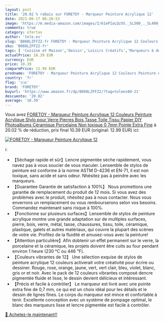 ```yaml
---
layout: post
title: '20.02 % rabais sur FORETOY - Marqueur Peinture Acrylique 12'
date: 2021-06-17 06:28:53
image: 'https://m.media-amazon.com/images/I/61ePIaLQz5S._SL500_._SL400_.jpg'
comments: true
category: ofertas
author: 'tole.es'
slug: 'B088LZFFZ2-fr FORETOY - Marqueur Peinture Acrylique 12 Couleurs Peinture...'
sku: 'B088LZFFZ2-fr'
tags: [ 'Cuisine et Maison','Dessin','Loisirs Créatifs','Marqueurs à dessin','Outils à dessin','foretoy', ]
actualPrice: 10.39 EUR
currency: EUR
price: 10.39
comparePrice: 12.99 EUR
prodname: 'FORETOY - Marqueur Peinture Acrylique 12 Couleurs Peinture Acrylique Stylo pour Verre Pierres Bois Tasse Toile Tissu Papier DIY Photoalbums Céramique Porcelaine  Non toxique 0 7mm Pointe Extra Fine'
country: 'fr'
flag: '🇫🇷'
brand: 'FORETOY'
buyurl: 'https://www.amazon.fr/dp/B088LZFFZ2/?tag=tolees0d-21'
descuento: '20.02'
average: '10.39'
---
```


Vous avez [FORETOY - Marqueur Peinture Acrylique 12 Couleurs Peinture Acrylique Stylo pour Verre Pierres Bois Tasse Toile Tissu Papier DIY Photoalbums Céramique Porcelaine  Non toxique 0 7mm Pointe Extra Fine](https://www.amazon.fr/dp/B088LZFFZ2/?tag=tolees0d-21)  à  20.02 % de réduction, prix final  10.39 EUR (original: 12.99 EUR) ici:

[![FORETOY - Marqueur Peinture Acrylique 12](https://m.media-amazon.com/images/I/61ePIaLQz5S._SL500_._SL400_.jpg)](https://www.amazon.fr/dp/B088LZFFZ2/?tag=tolees0d-21)

ℹ️:

- 【Séchage rapide et sûr】Lencre pigmentée sèche rapidement, vous navez pas à vous soucier de vous maculer. Lensemble de stylos de peinture est conforme à la norme ASTM D-4236 et EN-71, il est non toxique, sans acide et sans odeur. Nhésitez pas à peindre avec les marqueurs.
- 【Guarantee Garantie de satisfaction à 100%】 Nous promettons une garantie de remplacement du produit de 12 mois. Si vous avez des problèmes avec le produit, nhésitez pas à nous contacter. Nous vous enverrons un remplacement ou vous rembourserons selon vos besoins. Commandez maintenant sans risque à 100%.
- 【Fonctionne sur plusieurs surfaces】Lensemble de stylos de peinture acrylique montre une grande adaptation sur de multiples surfaces, pierre, bois, verre, métal, tasse, chaussures, tissu, toile, céramique, plastique, galets et autres matériaux, qui couvre la plupart des scènes de votre vie. Profitez de la fluidité et amusez-vous avec la peinture!
- 【Attention particulière】Afin dobtenir un effet permanent sur le verre, la porcelaine et la céramique, les projets doivent être cuits au four pendant environ 1 heure (230 ℃ ou 446 ℉).
- 【Couleurs vibrantes de 12】 Une sélection exquise de stylos de peinture acrylique 12 couleurs activerait votre créativité pour écrire ou dessiner. Rouge, rose, orange, jaune, vert, vert clair, bleu, violet, blanc, gris or et noir. Avec le pack de 12 couleurs vibrantes composé dencre pigmentée fluide et lisse, le dessin devient délicieux et intéressant.
- 【Précis et facile à contrôler】 Le marqueur est livré avec une pointe extra fine de 0,7 mm, ce qui est un choix idéal pour les détails et le dessin de lignes fines. Le corps du marqueur est mince et confortable à tenir. Excellente conception avec un système de pompage optimal, le blanc des marqueurs lisse et lencre pigmentée est facile à contrôler.

[🛒 Achetez-le maintenant!!](https://www.amazon.fr/dp/B088LZFFZ2/?tag=tolees0d-21)
